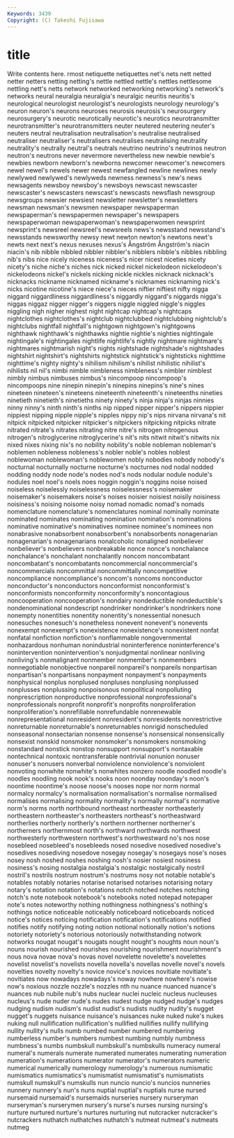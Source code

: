 ```yaml
---
Keywords: 3439 
Copyright: (C) Takeshi Fujisawa
---
```


# title

Write contents here.
rmost netiquette netiquettes net's nets nett netted netter netters netting
netting's nettle nettled nettle's nettles nettlesome nettling nett's netts network
networked networking networking's network's networks neural neuralgia neuralgia's neuralgic neuritis
neuritis's neurological neurologist neurologist's neurologists neurology neurology's neuron neuron's neurons
neuroses neurosis neurosis's neurosurgery neurosurgery's neurotic neurotically neurotic's neurotics neurotransmitter
neurotransmitter's neurotransmitters neuter neutered neutering neuter's neuters neutral neutralisation neutralisation's
neutralise neutralised neutraliser neutraliser's neutralisers neutralises neutralising neutrality neutrality's neutrally
neutral's neutrals neutrino neutrino's neutrinos neutron neutron's neutrons never nevermore
nevertheless new newbie newbie's newbies newborn newborn's newborns newcomer newcomer's
newcomers newel newel's newels newer newest newfangled newline newlines newly
newlywed newlywed's newlyweds newness newness's new's news newsagents newsboy newsboy's
newsboys newscast newscaster newscaster's newscasters newscast's newscasts newsflash newsgroup newsgroups
newsier newsiest newsletter newsletter's newsletters newsman newsman's newsmen newspaper newspaperman
newspaperman's newspapermen newspaper's newspapers newspaperwoman newspaperwoman's newspaperwomen newsprint newsprint's newsreel
newsreel's newsreels news's newsstand newsstand's newsstands newsworthy newsy newt newton
newton's newtons newt's newts next next's nexus nexuses nexus's Ångström
Ångström's niacin niacin's nib nibble nibbled nibbler nibbler's nibblers nibble's
nibbles nibbling nib's nibs nice nicely niceness niceness's nicer nicest
niceties nicety nicety's niche niche's niches nick nicked nickel nickelodeon
nickelodeon's nickelodeons nickel's nickels nicking nickle nickles nicknack nicknack's nicknacks
nickname nicknamed nickname's nicknames nicknaming nick's nicks nicotine nicotine's niece
niece's nieces niftier niftiest nifty nigga niggard niggardliness niggardliness's niggardly
niggard's niggards nigga's niggas niggaz nigger nigger's niggers niggle niggled
niggle's niggles niggling nigh nigher nighest night nightcap nightcap's nightcaps
nightclothes nightclothes's nightclub nightclubbed nightclubbing nightclub's nightclubs nightfall nightfall's nightgown
nightgown's nightgowns nighthawk nighthawk's nighthawks nightie nightie's nighties nightingale nightingale's
nightingales nightlife nightlife's nightly nightmare nightmare's nightmares nightmarish night's nights
nightshade nightshade's nightshades nightshirt nightshirt's nightshirts nightstick nightstick's nightsticks nighttime
nighttime's nighty nighty's nihilism nihilism's nihilist nihilistic nihilist's nihilists nil
nil's nimbi nimble nimbleness nimbleness's nimbler nimblest nimbly nimbus nimbuses
nimbus's nincompoop nincompoop's nincompoops nine ninepin ninepin's ninepins ninepins's nine's
nines nineteen nineteen's nineteens nineteenth nineteenth's nineteenths nineties ninetieth ninetieth's
ninetieths ninety ninety's ninja ninja's ninjas ninnies ninny ninny's ninth
ninth's ninths nip nipped nipper nipper's nippers nippier nippiest nipping
nipple nipple's nipples nippy nip's nips nirvana nirvana's nit nitpick
nitpicked nitpicker nitpicker's nitpickers nitpicking nitpicks nitrate nitrated nitrate's nitrates
nitrating nitre nitre's nitrogen nitrogenous nitrogen's nitroglycerine nitroglycerine's nit's nits
nitwit nitwit's nitwits nix nixed nixes nixing nix's no nobility
nobility's noble nobleman nobleman's noblemen nobleness nobleness's nobler noble's nobles
noblest noblewoman noblewoman's noblewomen nobly nobodies nobody nobody's nocturnal nocturnally
nocturne nocturne's nocturnes nod nodal nodded nodding noddy node node's
nodes nod's nods nodular nodule nodule's nodules noel noel's noels
noes noggin noggin's noggins noise noised noiseless noiselessly noiselessness noiselessness's
noisemaker noisemaker's noisemakers noise's noises noisier noisiest noisily noisiness noisiness's
noising noisome noisy nomad nomadic nomad's nomads nomenclature nomenclature's nomenclatures
nominal nominally nominate nominated nominates nominating nomination nomination's nominations nominative
nominative's nominatives nominee nominee's nominees non nonabrasive nonabsorbent nonabsorbent's nonabsorbents
nonagenarian nonagenarian's nonagenarians nonalcoholic nonaligned nonbeliever nonbeliever's nonbelievers nonbreakable nonce
nonce's nonchalance nonchalance's nonchalant nonchalantly noncom noncombatant noncombatant's noncombatants noncommercial
noncommercial's noncommercials noncommittal noncommittally noncompetitive noncompliance noncompliance's noncom's noncoms nonconductor
nonconductor's nonconductors nonconformist nonconformist's nonconformists nonconformity nonconformity's noncontagious noncooperation noncooperation's
nondairy nondeductible nondeductible's nondenominational nondescript nondrinker nondrinker's nondrinkers none nonempty
nonentities nonentity nonentity's nonessential nonesuch nonesuches nonesuch's nonetheless nonevent nonevent's
nonevents nonexempt nonexempt's nonexistence nonexistence's nonexistent nonfat nonfatal nonfiction nonfiction's
nonflammable nongovernmental nonhazardous nonhuman nonindustrial noninterference noninterference's nonintervention nonintervention's nonjudgmental
nonlinear nonliving nonliving's nonmalignant nonmember nonmember's nonmembers nonnegotiable nonobjective nonpareil
nonpareil's nonpareils nonpartisan nonpartisan's nonpartisans nonpayment nonpayment's nonpayments nonphysical nonplus
nonplused nonpluses nonplusing nonplussed nonplusses nonplussing nonpoisonous nonpolitical nonpolluting nonprescription
nonproductive nonprofessional nonprofessional's nonprofessionals nonprofit nonprofit's nonprofits nonproliferation nonproliferation's nonrefillable
nonrefundable nonrenewable nonrepresentational nonresident nonresident's nonresidents nonrestrictive nonreturnable nonreturnable's nonreturnables
nonrigid nonscheduled nonseasonal nonsectarian nonsense nonsense's nonsensical nonsensically nonsexist nonskid
nonsmoker nonsmoker's nonsmokers nonsmoking nonstandard nonstick nonstop nonsupport nonsupport's nontaxable
nontechnical nontoxic nontransferable nontrivial nonunion nonuser nonuser's nonusers nonverbal nonviolence
nonviolence's nonviolent nonvoting nonwhite nonwhite's nonwhites nonzero noodle noodled noodle's
noodles noodling nook nook's nooks noon noonday noonday's noon's noontime
noontime's noose noose's nooses nope nor norm normal normalcy normalcy's
normalisation normalisation's normalise normalised normalises normalising normality normality's normally normal's
normative norm's norms north northbound northeast northeaster northeasterly northeastern northeaster's
northeasters northeast's northeastward northerlies northerly northerly's northern northerner northerner's northerners
northernmost north's northward northwards northwest northwesterly northwestern northwest's northwestward no's
nos nose nosebleed nosebleed's nosebleeds nosed nosedive nosedived nosedive's nosedives
nosediving nosedove nosegay nosegay's nosegays nose's noses nosey nosh noshed
noshes noshing nosh's nosier nosiest nosiness nosiness's nosing nostalgia nostalgia's
nostalgic nostalgically nostril nostril's nostrils nostrum nostrum's nostrums nosy not
notable notable's notables notably notaries notarise notarised notarises notarising notary
notary's notation notation's notations notch notched notches notching notch's note
notebook notebook's notebooks noted notepad notepaper note's notes noteworthy nothing
nothingness nothingness's nothing's nothings notice noticeable noticeably noticeboard noticeboards noticed
notice's notices noticing notification notification's notifications notified notifies notify notifying
noting notion notional notionally notion's notions notoriety notoriety's notorious notoriously
notwithstanding notwork notworks nougat nougat's nougats nought nought's noughts noun
noun's nouns nourish nourished nourishes nourishing nourishment nourishment's nous nova
novae nova's novas novel novelette novelette's novelettes novelist novelist's novelists
novella novella's novellas novelle novel's novels novelties novelty novelty's novice
novice's novices novitiate novitiate's novitiates now nowadays nowadays's noway nowhere
nowhere's nowise now's noxious nozzle nozzle's nozzles nth nu nuance
nuanced nuance's nuances nub nubile nub's nubs nuclear nuclei nucleic
nucleus nucleuses nucleus's nude nuder nude's nudes nudest nudge nudged
nudge's nudges nudging nudism nudism's nudist nudist's nudists nudity nudity's
nugget nugget's nuggets nuisance nuisance's nuisances nuke nuked nuke's nukes
nuking null nullification nullification's nullified nullifies nullify nullifying nullity nullity's
nulls numb numbed number numbered numbering numberless number's numbers numbest
numbing numbly numbness numbness's numbs numbskull numbskull's numbskulls numeracy numeral
numeral's numerals numerate numerated numerates numerating numeration numeration's numerations numerator
numerator's numerators numeric numerical numerically numerology numerology's numerous numismatic numismatics
numismatics's numismatist numismatist's numismatists numskull numskull's numskulls nun nuncio nuncio's
nuncios nunneries nunnery nunnery's nun's nuns nuptial nuptial's nuptials nurse
nursed nursemaid nursemaid's nursemaids nurseries nursery nurseryman nurseryman's nurserymen nursery's
nurse's nurses nursing nursing's nurture nurtured nurture's nurtures nurturing nut
nutcracker nutcracker's nutcrackers nuthatch nuthatches nuthatch's nutmeat nutmeat's nutmeats nutmeg
